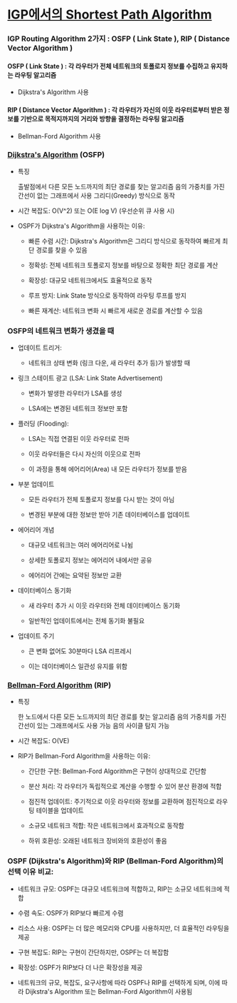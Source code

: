 # [IGP에서의 Shortest Path Algorithm](https://growth-coder.tistory.com/194)
### IGP Routing Algorithm 2가지 : OSFP ( Link State ), RIP ( Distance Vector Algorithm )
#### OSFP ( Link State ) : 각 라우터가 전체 네트워크의 토폴로지 정보를 수집하고 유지하는 라우팅 알고리즘
- Dijkstra's Algorithm 사용
#### RIP ( Distance Vector Algorithm ) : 각 라우터가 자신의 이웃 라우터로부터 받은 정보를 기반으로 목적지까지의 거리와 방향을 결정하는 라우팅 알고리즘
 - Bellman-Ford Algorithm 사용
### [Dijkstra's Algorithm](https://m.blog.naver.com/ndb796/221234424646) (OSFP)
- 특징

    출발점에서 다른 모든 노드까지의 최단 경로를 찾는 알고리즘
    음의 가중치를 가진 간선이 없는 그래프에서 사용
    그리디(Greedy) 방식으로 동작


- 시간 복잡도: O(V^2) 또는 O(E log V) (우선순위 큐 사용 시)

- OSPF가 Dijkstra's Algorithm을 사용하는 이유:

    - 빠른 수렴 시간: Dijkstra's Algorithm은 그리디 방식으로 동작하여 빠르게 최단 경로를 찾을 수 있음

    - 정확성: 전체 네트워크 토폴로지 정보를 바탕으로 정확한 최단 경로를 계산

    - 확장성: 대규모 네트워크에서도 효율적으로 동작

    - 루프 방지: Link State 방식으로 동작하여 라우팅 루프를 방지

    - 빠른 재계산: 네트워크 변화 시 빠르게 새로운 경로를 계산할 수 있음

### OSFP의 네트워크 변화가 생겼을 때
 - 업데이트 트리거:

     - 네트워크 상태 변화 (링크 다운, 새 라우터 추가 등)가 발생할 때


- 링크 스테이트 광고 (LSA: Link State Advertisement)

     - 변화가 발생한 라우터가 LSA를 생성

     - LSA에는 변경된 네트워크 정보만 포함


 - 플러딩 (Flooding):

     - LSA는 직접 연결된 이웃 라우터로 전파
    
     - 이웃 라우터들은 다시 자신의 이웃으로 전파
    
     - 이 과정을 통해 에어리어(Area) 내 모든 라우터가 정보를 받음


- 부분 업데이트
     - 모든 라우터가 전체 토폴로지 정보를 다시 받는 것이 아님

     - 변경된 부분에 대한 정보만 받아 기존 데이터베이스를 업데이트


- 에어리어 개념
     - 대규모 네트워크는 여러 에어리어로 나뉨
    
     - 상세한 토폴로지 정보는 에어리어 내에서만 공유
    
     - 에어리어 간에는 요약된 정보만 교환


- 데이터베이스 동기화

     - 새 라우터 추가 시 이웃 라우터와 전체 데이터베이스 동기화

     - 일반적인 업데이트에서는 전체 동기화 불필요


 - 업데이트 주기

     - 큰 변화 없어도 30분마다 LSA 리프레시
     
     - 이는 데이터베이스 일관성 유지를 위함

### [Bellman-Ford Algorithm](https://velog.io/@kimdukbae/%EC%95%8C%EA%B3%A0%EB%A6%AC%EC%A6%98-%EB%B2%A8%EB%A7%8C-%ED%8F%AC%EB%93%9C-%EC%95%8C%EA%B3%A0%EB%A6%AC%EC%A6%98-Bellman-Ford-Algorithm) (RIP)
- 특징

    한 노드에서 다른 모든 노드까지의 최단 경로를 찾는 알고리즘
    음의 가중치를 가진 간선이 있는 그래프에서도 사용 가능
    음의 사이클 탐지 가능


- 시간 복잡도: O(VE)

- RIP가 Bellman-Ford Algorithm을 사용하는 이유:

    - 간단한 구현: Bellman-Ford Algorithm은 구현이 상대적으로 간단함

    - 분산 처리: 각 라우터가 독립적으로 계산을 수행할 수 있어 분산 환경에 적합

    - 점진적 업데이트: 주기적으로 이웃 라우터와 정보를 교환하며 점진적으로 라우팅 테이블을 업데이트

    - 소규모 네트워크 적합: 작은 네트워크에서 효과적으로 동작함

    - 하위 호환성: 오래된 네트워크 장비와의 호환성이 좋음

### OSPF (Dijkstra's Algorithm)와 RIP (Bellman-Ford Algorithm)의 선택 이유 비교:

- 네트워크 규모: OSPF는 대규모 네트워크에 적합하고, RIP는 소규모 네트워크에 적합
- 수렴 속도: OSPF가 RIP보다 빠르게 수렴
- 리소스 사용: OSPF는 더 많은 메모리와 CPU를 사용하지만, 더 효율적인 라우팅을 제공
- 구현 복잡도: RIP는 구현이 간단하지만, OSPF는 더 복잡함
- 확장성: OSPF가 RIP보다 더 나은 확장성을 제공

- 네트워크의 규모, 복잡도, 요구사항에 따라 OSPF나 RIP를 선택하게 되며, 이에 따라 Dijkstra's Algorithm 또는 Bellman-Ford Algorithm이 사용됨
